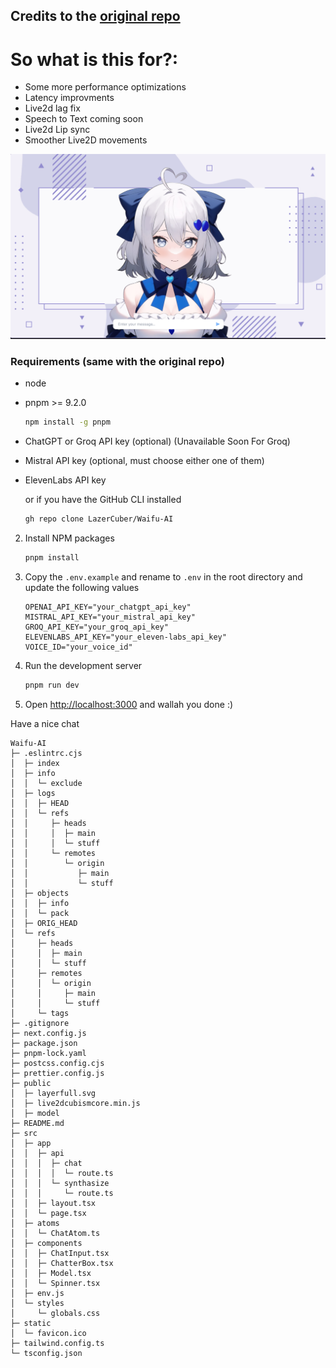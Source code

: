 ## Credits to the [original repo](https://github.com/unteifu/wAIfu) 

# So what is this for?:
- Some more performance optimizations
- Latency improvments
- Live2d lag fix
- Speech to Text coming soon
- Live2d Lip sync
- Smoother Live2D movements

![Alt text](/demo.png)

### Requirements (same with the original repo) 
* node
* pnpm >= 9.2.0
  ```sh
  npm install -g pnpm
  ```
* ChatGPT or Groq API key (optional) (Unavailable Soon For Groq)
* Mistral API key (optional, must choose either one of them) 
* ElevenLabs API key

    or if you have the GitHub CLI installed

    ```sh
   gh repo clone LazerCuber/Waifu-AI
    ```
2. Install NPM packages
    ```sh
    pnpm install
    ```
3. Copy the `.env.example` and rename to `.env` in the root directory and update the following values
    ```env
    OPENAI_API_KEY="your_chatgpt_api_key"
    MISTRAL_API_KEY="your_mistral_api_key"
    GROQ_API_KEY="your_groq_api_key"
    ELEVENLABS_API_KEY="your_eleven-labs_api_key"
    VOICE_ID="your_voice_id"
    ```
4. Run the development server
    ```sh
    pnpm run dev
    ```
5. Open [http://localhost:3000](http://localhost:3000) and wallah you done :)

Have a nice chat


```
Waifu-AI
├─ .eslintrc.cjs
│  ├─ index
│  ├─ info
│  │  └─ exclude
│  ├─ logs
│  │  ├─ HEAD
│  │  └─ refs
│  │     ├─ heads
│  │     │  ├─ main
│  │     │  └─ stuff
│  │     └─ remotes
│  │        └─ origin
│  │           ├─ main
│  │           └─ stuff
│  ├─ objects
│  │  ├─ info
│  │  └─ pack
│  ├─ ORIG_HEAD
│  └─ refs
│     ├─ heads
│     │  ├─ main
│     │  └─ stuff
│     ├─ remotes
│     │  └─ origin
│     │     ├─ main
│     │     └─ stuff
│     └─ tags
├─ .gitignore
├─ next.config.js
├─ package.json
├─ pnpm-lock.yaml
├─ postcss.config.cjs
├─ prettier.config.js
├─ public
│  ├─ layerfull.svg
│  ├─ live2dcubismcore.min.js
│  ├─ model
├─ README.md
├─ src
│  ├─ app
│  │  ├─ api
│  │  │  ├─ chat
│  │  │  │  └─ route.ts
│  │  │  └─ synthasize
│  │  │     └─ route.ts
│  │  ├─ layout.tsx
│  │  └─ page.tsx
│  ├─ atoms
│  │  └─ ChatAtom.ts
│  ├─ components
│  │  ├─ ChatInput.tsx
│  │  ├─ ChatterBox.tsx
│  │  ├─ Model.tsx
│  │  └─ Spinner.tsx
│  ├─ env.js
│  └─ styles
│     └─ globals.css
├─ static
│  └─ favicon.ico
├─ tailwind.config.ts
└─ tsconfig.json

```
